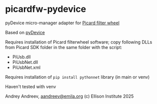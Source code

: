 # picardfw-pydevice
pyDevice micro-manager adapter for [Picard filter wheel](https://picardindustries.com/products/optical-devices/usb-filter-wheel/)

Based on [pyDevice](https://github.com/micro-manager/mmCoreAndDevices/tree/main/DeviceAdapters/PyDevice)

Requires installation of Picard filterwheel software; copy following DLLs from Picard SDK folder in the same folder with the script:
- PiUsb.dll
- PiUsbNet.dll
- PiUsbNet.xml

Requires installation of `pip install pythonnet` library (in main or venv)

Haven't tested with venv

Andrey Andreev, aandreev@emila.org
(c) Ellison Institute 2025
